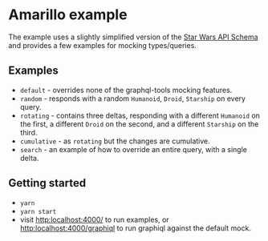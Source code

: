 # Amarillo example

The example uses a slightly simplified version of the [Star Wars API Schema](https://github.com/apollographql/starwars-server/blob/master/data/swapiSchema.js) and provides a few examples for mocking types/queries.

## Examples

* `default` - overrides none of the graphql-tools mocking features.
* `random` - responds with a random `Humanoid`, `Droid`, `Starship` on every query.
* `rotating` - contains three deltas, responding with a different `Humanoid` on the first, a different `Droid` on the second, and a different `Starship` on the third.
* `cumulative` - as `rotating` but the changes are cumulative.
* `search` - an example of how to override an entire query, with a single delta.

## Getting started

* `yarn`
* `yarn start`
* visit [http:localhost:4000/]() to run examples, or [http:localhost:4000/graphiql]() to run graphiql against the default mock.
